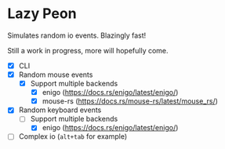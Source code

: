 # Lazy Peon

Simulates random io events. Blazingly fast!

Still a work in progress, more will hopefully come.

- [x] CLI
- [x] Random mouse events
    - [x] Support multiple backends
        - [x] enigo (https://docs.rs/enigo/latest/enigo/)
        - [x] mouse-rs (https://docs.rs/mouse-rs/latest/mouse_rs/)
- [x] Random keyboard events
    - [ ] Support multiple backends
        - [x] enigo (https://docs.rs/enigo/latest/enigo/)
- [ ] Complex io (`alt+tab` for example)